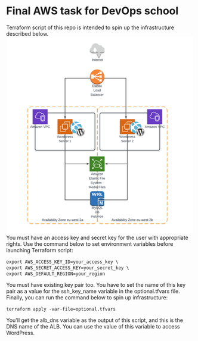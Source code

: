 # Final AWS task for DevOps school
Terraform script of this repo is intended to spin up the infrastructure described below.
![Alt text](infra.png?raw=true)
You must have an access key and secret key for the user with appropriate rights.
Use the command below to set environment variables before launching Terraform script:
```
export AWS_ACCESS_KEY_ID=your_access_key \
export AWS_SECRET_ACCESS_KEY=your_secret_key \
export AWS_DEFAULT_REGION=your_region
```
You must have existing key pair too. You have to set the name of this key pair as a value for the ssh_key_name variable in the optional.tfvars file.
Finally, you can run the command below to spin up infrastructure:
```
terraform apply -var-file=optional.tfvars
```
You'll get the alb_dns variable as the output of this script, and this is the DNS name of the ALB. You can use the value of this variable to access WordPress.
